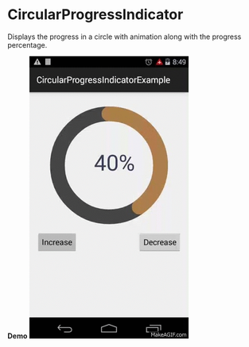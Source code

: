 # CircularProgressIndicator
Displays the progress in a circle with animation along with the progress percentage.

**Demo**
![](https://github.com/vishnus1224/CircularProgressIndicator/blob/master/Project/demo/demo.gif)

